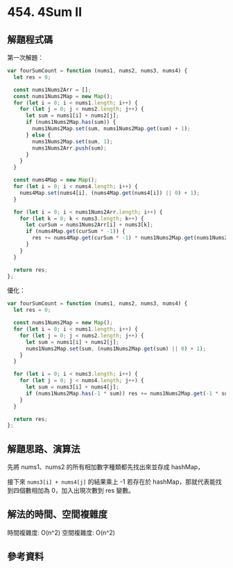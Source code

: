 # 454. 4Sum II

## 解題程式碼

第一次解題：

```javascript
var fourSumCount = function (nums1, nums2, nums3, nums4) {
  let res = 0;

  const nums1Nums2Arr = [];
  const nums1Nums2Map = new Map();
  for (let i = 0; i < nums1.length; i++) {
    for (let j = 0; j < nums2.length; j++) {
      let sum = nums1[i] + nums2[j];
      if (nums1Nums2Map.has(sum)) {
        nums1Nums2Map.set(sum, nums1Nums2Map.get(sum) + 1);
      } else {
        nums1Nums2Map.set(sum, 1);
        nums1Nums2Arr.push(sum);
      }
    }
  }

  const nums4Map = new Map();
  for (let i = 0; i < nums4.length; i++) {
    nums4Map.set(nums4[i], (nums4Map.get(nums4[i]) || 0) + 1);
  }

  for (let i = 0; i < nums1Nums2Arr.length; i++) {
    for (let k = 0; k < nums3.length; k++) {
      let curSum = nums1Nums2Arr[i] + nums3[k];
      if (nums4Map.get(curSum * -1)) {
        res += nums4Map.get(curSum * -1) * nums1Nums2Map.get(nums1Nums2Arr[i]);
      }
    }
  }

  return res;
};
```

優化：

```javascript
var fourSumCount = function (nums1, nums2, nums3, nums4) {
  let res = 0;

  const nums1Nums2Map = new Map();
  for (let i = 0; i < nums1.length; i++) {
    for (let j = 0; j < nums2.length; j++) {
      let sum = nums1[i] + nums2[j];
      nums1Nums2Map.set(sum, (nums1Nums2Map.get(sum) || 0) + 1);
    }
  }

  for (let i = 0; i < nums3.length; i++) {
    for (let j = 0; j < nums4.length; j++) {
      let sum = nums3[i] + nums4[j];
      if (nums1Nums2Map.has(-1 * sum)) res += nums1Nums2Map.get(-1 * sum);
    }
  }

  return res;
};
```

## 解題思路、演算法

先將 nums1、nums2 的所有相加數字種類都先找出來並存成 hashMap，

接下來 `nums3[i] + nums4[j]` 的結果乘上 -1 若存在於 hashMap，那就代表能找到四個數相加為 0，加入出現次數到 res 變數。

## 解法的時間、空間複雜度

時間複雜度: O(n^2)
空間複雜度: O(n^2)

## 參考資料
